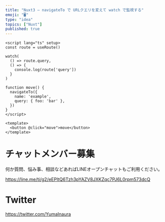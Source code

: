 ```yaml
---
title: "Nuxt3 – navigateTo で URLクエリを変えて watch で監視する"
emoji: "🖥"
type: "idea"
topics: ["Nuxt"]
published: true
---
```


```vue
<script lang="ts" setup>
const route = useRoute()

watch(
  () => route.query,
  () => {
    console.log(route['query'])
  }
)

function move() {
  navigateTo({
    name: 'example',
    query: { foo: 'bar' },
  })
}
</script>

<template>
  <button @click="move">move</button>
</template>

```


# チャットメンバー募集


何か質問、悩み事、相談などあればLINEオープンチャットもご利用ください。

https://line.me/ti/g2/eEPltQ6Tzh3pYAZV8JXKZqc7PJ6L0rpm573dcQ


# Twitter

https://twitter.com/YumaInaura


